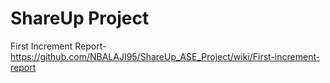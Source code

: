 # ShareUp Project
First Increment Report- https://github.com/NBALAJI95/ShareUp_ASE_Project/wiki/First-increment-report

